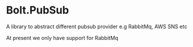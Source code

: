 # Bolt.PubSub

A library to abstract different pubsub provider e.g RabbitMq, AWS SNS etc

At present we only have support for RabbitMq

